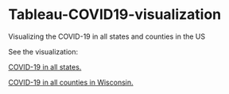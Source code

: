# Tableau-COVID19-visualization

Visualizing the COVID-19 in all states and counties in the US

See the visualization:

[COVID-19 in all states.](https://github.com/Rachelyuzhe/Tableau-COVID19-visualization/blob/main/States.png)

[COVID-19 in all counties in Wisconsin.](https://github.com/Rachelyuzhe/Tableau-COVID19-visualization/blob/main/Counties.png)
